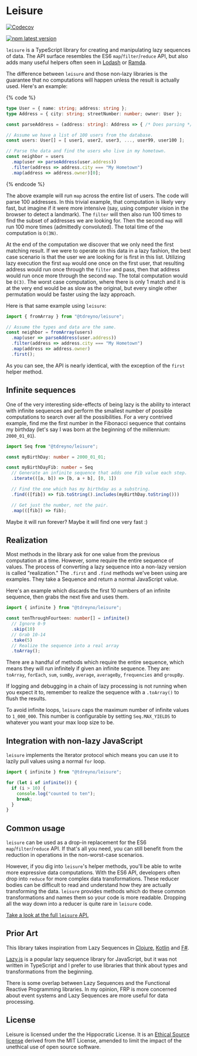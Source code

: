 # Leisure

[![Codecov](https://img.shields.io/codecov/c/github/semantic-release/release-notes-generator.svg)](https://codecov.io/gh/semantic-release/release-notes-generator)

[![npm latest version](https://img.shields.io/npm/v/@tdreyno/leisure/latest.svg)](https://www.npmjs.com/package/@tdreyno/leisure)

`leisure` is a TypeScript library for creating and manipulating lazy sequences of data. The API surface resembles the ES6 `map`/`filter`/`reduce` API, but also adds many useful helpers often seen in [Lodash](https://lodash.com/) or [Ramda](https://ramdajs.com/).

The difference between `leisure` and those non-lazy libraries is the guarantee that no computations will happen unless the result is actually used. Here's an example:

{% code %}

```typescript
type User = { name: string; address: string };
type Address = { city: string; streetNumber: number; owner: User };

const parseAddress = (address: string): Address => { /* Does parsing */ }

// Assume we have a list of 100 users from the database.
const users: User[] = [ user1, user2, user3, ..., user99, user100 ];

// Parse the data and find the users who live in my hometown.
const neighbor = users
  .map(user => parseAddress(user.address))
  .filter(address => address.city === "My Hometown")
  .map(address => address.owner)[0];
```

{% endcode %}

The above example will run `map` across the entire list of users. The code will parse 100 addresses. In this trivial example, that computation is likely very fast, but imagine if it were more intensive \(say, using computer vision in the browser to detect a landmark\). The `filter` will then also run 100 times to find the subset of addresses we are looking for. Then the second `map` will run 100 more times \(admittedly convoluted\). The total time of the computation is `O(3N)`.

At the end of the computation we discover that we only need the first matching result. If we were to operate on this data in a lazy fashion, the best case scenario is that the user we are looking for is first in this list. Utilizing lazy execution the first `map` would one once on the first user, that resulting address would run once through the `filter` and pass, then that address would run once more through the second `map`. The total computation would be `O(3)`. The worst case computation, where there is only 1 match and it is at the very end would be as slow as the original, but every single other permutation would be faster using the lazy approach.

Here is that same example using `leisure`:

```typescript
import { fromArray } from "@tdreyno/leisure";

// Assume the types and data are the same.
const neighbor = fromArray(users)
  .map(user => parseAddress(user.address))
  .filter(address => address.city === "My Hometown")
  .map(address => address.owner)
  .first();
```

As you can see, the API is nearly identical, with the exception of the `first` helper method.

## Infinite sequences

One of the very interesting side-effects of being lazy is the ability to interact with infinite sequences and perform the smallest number of possible computations to search over all the possibilities. For a very contrived example, find me the first number in the Fibonacci sequence that contains my birthday \(let's say I was born at the beginning of the millennium: `2000_01_01`\).

```typescript
import Seq from "@tdreyno/leisure";

const myBirthDay: number = 2000_01_01;

const myBirthDayFib: number = Seq
  // Generate an infinite sequence that adds one Fib value each step.
  .iterate(([a, b]) => [b, a + b], [0, 1])

  // Find the one which has my birthday as a substring.
  .find(([fib]) => fib.toString().includes(myBirthDay.toString()))

  // Get just the number, not the pair.
  .map(([fib]) => fib);
```

Maybe it will run forever? Maybe it will find one very fast :)

## Realization

Most methods in the library ask for one value from the previous computation at a time. However, some require the entire sequence of values. The process of converting a lazy sequence into a non-lazy version is called "realization." The `.first` and `.find` methods we've been using are examples. They take a Sequence and return a normal JavaScript value.

Here's an example which discards the first 10 numbers of an infinite sequence, then grabs the next five and uses them.

```typescript
import { infinite } from "@tdreyno/leisure";

const tenThroughFourteen: number[] = infinite()
  // Ignore 0-9
  .skip(10)
  // Grab 10-14
  .take(5)
  // Realize the sequence into a real array
  .toArray();
```

There are a handful of methods which require the entire sequence, which means they will run infinitely if given an infinite sequence. They are: `toArray`, `forEach`, `sum`, `sumBy`, `average`, `averageBy`, `frequencies` and `groupBy`.

If logging and debugging in a chain of lazy processing is not running when you expect it to, remember to realize the sequence with a `.toArray()` to flush the results.

To avoid infinite loops, `leisure` caps the maximum number of infinite values to `1_000_000`. This number is configurable by setting `Seq.MAX_YIELDS` to whatever you want your max loop size to be.

## Integration with non-lazy JavaScript

`leisure` implements the Iterator protocol which means you can use it to lazily pull values using a normal `for` loop.

```typescript
import { infinite } from "@tdreyno/leisure";

for (let i of infinite()) {
  if (i > 10) {
    console.log("counted to ten");
    break;
  }
}
```

## Common usage

`leisure` can be used as a drop-in replacement for the ES6 `map`/`filter`/`reduce` API. If that's all you need, you can still benefit from the reduction in operations in the non-worst-case scenarios.

However, if you dig into `leisure`'s helper methods, you'll be able to write more expressive data computations. With the ES6 API, developers often drop into `reduce` for more complex data transformations. These reducer bodies can be difficult to read and understand how they are actually transforming the data. `leisure` provides methods which do these common transformations and names them so your code is more readable. Dropping all the way down into a reducer is quite rare in `leisure` code.

[Take a look at the full `leisure` API.](docs/api/instance.md)

## Prior Art

This library takes inspiration from Lazy Sequences in [Clojure](https://clojure.org/reference/sequences), [Kotlin](https://kotlinlang.org/docs/reference/sequences.html) and [F\#](https://docs.microsoft.com/en-us/dotnet/fsharp/language-reference/sequences).

[Lazy.js](https://github.com/dtao/lazy.js) is a popular lazy sequence library for JavaScript, but it was not written in TypeScript and I prefer to use libraries that think about types and transformations from the beginning.

There is some overlap between Lazy Sequences and the Functional Reactive Programming libraries. In my opinion, FRP is more concerned about event systems and Lazy Sequences are more useful for data processing.

## License

Leisure is licensed under the the Hippocratic License. It is an [Ethical Source license](https://ethicalsource.dev) derived from the MIT License, amended to limit the impact of the unethical use of open source software.
